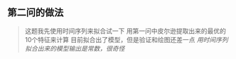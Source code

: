 ## 第二问的做法


> 这题我先使用时间序列来拟合试一下
> 用第一问中皮尔逊提取出来的最优的10个特征来计算
> 目前拟合出了模型，但是验证和绘图还差一点
> _用时间序列拟合出来的模型输出是常数，很奇怪_